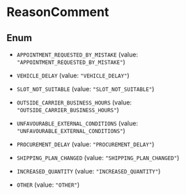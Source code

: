 
# ReasonComment

## Enum


* `APPOINTMENT_REQUESTED_BY_MISTAKE` (value: `"APPOINTMENT_REQUESTED_BY_MISTAKE"`)

* `VEHICLE_DELAY` (value: `"VEHICLE_DELAY"`)

* `SLOT_NOT_SUITABLE` (value: `"SLOT_NOT_SUITABLE"`)

* `OUTSIDE_CARRIER_BUSINESS_HOURS` (value: `"OUTSIDE_CARRIER_BUSINESS_HOURS"`)

* `UNFAVOURABLE_EXTERNAL_CONDITIONS` (value: `"UNFAVOURABLE_EXTERNAL_CONDITIONS"`)

* `PROCUREMENT_DELAY` (value: `"PROCUREMENT_DELAY"`)

* `SHIPPING_PLAN_CHANGED` (value: `"SHIPPING_PLAN_CHANGED"`)

* `INCREASED_QUANTITY` (value: `"INCREASED_QUANTITY"`)

* `OTHER` (value: `"OTHER"`)



